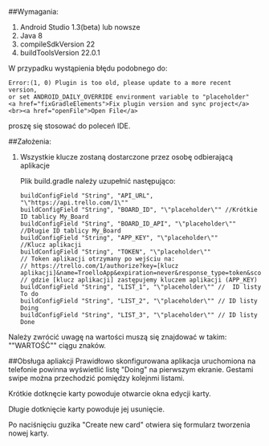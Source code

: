 ##Wymagania:
1. Android Studio 1.3(beta) lub nowsze
1. Java 8
1. compileSdkVersion 22
1. buildToolsVersion 22.0.1



W przypadku wystąpienia błędu podobnego do:

    Error:(1, 0) Plugin is too old, please update to a more recent version,
    or set ANDROID_DAILY_OVERRIDE environment variable to "placeholder"
    <a href="fixGradleElements">Fix plugin version and sync project</a><br><a href="openFile">Open File</a>

proszę się stosować do poleceń IDE.


##Założenia:

1. Wszystkie klucze zostaną dostarczone przez osobę odbierającą aplikacje

    Plik build.gradle należy uzupełnić następująco:


    ```	
    buildConfigField "String", "API_URL", "\"https://api.trello.com/1\""
    buildConfigField "String", "BOARD_ID", "\"placeholder\"" //Krótkie ID tablicy My_Board
    buildConfigField "String", "BOARD_ID_API", "\"placeholder\""
    //Długie ID tablicy My_Board
    buildConfigField "String", "APP_KEY", "\"placeholder\""
    //Klucz aplikacji
    buildConfigField "String", "TOKEN", "\"placeholder\""
    // Token aplikacji otrzymany po wejściu na:
    // https://trello.com/1/authorize?key=[klucz     aplikacji]&name=TroelloApp&expiration=never&response_type=token&scope=read,write
    // gdzie [klucz aplikacji] zastępujemy kluczem aplikacji (APP_KEY)
    buildConfigField "String", "LIST_1", "\"placeholder\"" //  ID listy To do
    buildConfigField "String", "LIST_2", "\"placeholder\"" // ID listy Doing
    buildConfigField "String", "LIST_3", "\"placeholder\"" // ID listy Done
    ```
    
Należy zwrócić uwagę na wartości muszą się znajdować w takim: "\"WARTOŚĆ\"" ciągu znaków.

##Obsługa apliakcji
Prawidłowo skonfigurowana aplikacja uruchomiona na telefonie powinna wyświetlić listę "Doing" na pierwszym ekranie. Gestami swipe można przechodzić pomiędzy kolejnmi listami.

Krótkie dotknęcie karty powoduje otwarcie okna edycji karty.

Długie dotknięcie karty powoduje jej usunięcie.

Po naciśnięciu guzika "Create new card" otwiera się formularz tworzenia nowej karty.

